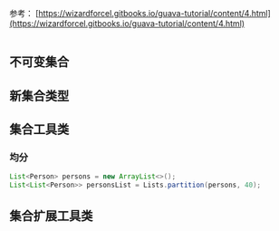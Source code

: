 
参考： [https://wizardforcel.gitbooks.io/guava-tutorial/content/4.html](https://wizardforcel.gitbooks.io/guava-tutorial/content/4.html)

```toc
```


## 不可变集合



## 新集合类型



## 集合工具类

### 均分

```java
List<Person> persons = new ArrayList<>();
List<List<Person>> personsList = Lists.partition(persons, 40);
```



## 集合扩展工具类

